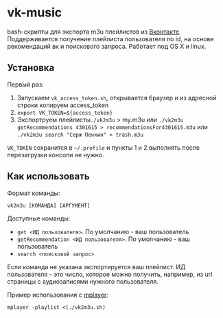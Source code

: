 # vk-music

bash-скрипты для экспорта m3u плейлистов из [Вконтакте](https://vk.com). Поддерживается получение плейлиста пользователя по id, на основе рекомендаций вк и поискового запроса. Работает под OS X и linux.

## Установка

Первый раз: 

1. Запускаем `vk_access_token.sh`, открывается браузер и из адресной строки копируем access_token
2. `export VK_TOKEN=${access_token}`
3. Экспортруем плейлисты`./vk2m3u` > my.m3u или `./vk2m3u getRecommendations 4301615 > recommendationsFor4301615.m3u` или `./vk2m3u search "Серж Пенкин" > trash.m3u`

`VK_TOKEN` сохранится в `~/.profile` и пункты 1 и 2 выполнять после перезагрузки консоли не нужно.

## Как использовать 

Формат команды: 

`vk2m3u [КОМАНДА] [АРГУМЕНТ]`

Доступные команды:

- `get <ИД пользователя>`. По умолчанию - ваш пользователь
- `getRecommendation <ИД пользователя>`. По умолчанию - ваш пользователь
- `search <поисковой запрос>`

Если команда не указана экспортируется ваш плейлист. ИД пользователя - это число, которое можно получить, например, из url страницы с аудиозаписями нужного пользователя.

Пример использования с [mplayer](https://ru.wikipedia.org/wiki/MPlayer):

`mplayer -playlist <(./vk2m3u.sh)`
